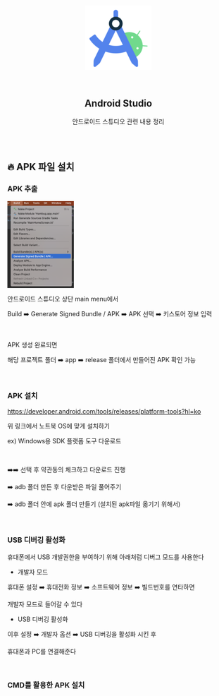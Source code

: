 <div align="center">
  <p>
    <img src="../README.assets/studio.png">
  </p>
  <br>
  <h2>Android Studio</h2>
  <p>안드로이드 스튜디오 관련 내용 정리</p>
  <br>
  <br>
</div>


## 🔥 APK 파일 설치

### APK 추출

<img src="../README.assets/apk.png" alt="sdk33" align="center" width="30%" />

안드로이드 스튜디오 상단 main menu에서

Build ➡️ Generate Signed Bundle / APK ➡️ APK 선택 ➡️ 키스토어 정보 입력

<br>

APK 생성 완료되면

해당 프로젝트 폴더 ➡️ app ➡️ release 폴더에서 만들어진 APK 확인 가능

<br>

### APK 설치

https://developer.android.com/tools/releases/platform-tools?hl=ko

위 링크에서 노트북 OS에 맞게 설치하기

ex) Windows용 SDK 플랫폼 도구 다운로드

<br>

➡️➡️ 선택 후 약관동의 체크하고 다운로드 진행

➡️ adb 폴더 만든 후 다운받은 파일 풀어주기

➡️ adb 폴더 안에 apk 폴더 만들기 (설치된 apk파일 옮기기 위해서)

<br>

###  USB 디버깅 활성화

휴대폰에서 USB 개발권한을 부여하기 위해 아래처럼 디버그 모드를 사용한다

- 개발자 모드

휴대폰 설정 ➡️ 휴대전화 정보 ➡️ 소프트웨어 정보 ➡️ 빌드번호를 연타하면

개발자 모드로 들어갈 수 있다

- USB 디버깅 활성화

이후 설정 ➡️ 개발자 옵션 ➡️ USB 디버깅을 활성화 시킨 후

휴대폰과 PC를 연결해준다

<br>

### CMD를 활용한 APK 설치



